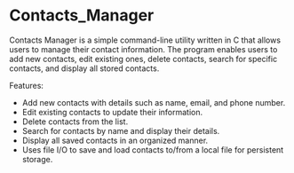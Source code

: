 # Contacts_Manager
Contacts Manager is a simple command-line utility written in C that allows users to manage their contact information.
The program enables users to add new contacts, edit existing ones, delete contacts, search for specific contacts, and display all stored contacts.

Features:
<ul>
<li>Add new contacts with details such as name, email, and phone number.</li>
<li>Edit existing contacts to update their information.</li>
<li>Delete contacts from the list.</li>
<li>Search for contacts by name and display their details.</li>
<li>Display all saved contacts in an organized manner.</li>
<li>Uses file I/O to save and load contacts to/from a local file for persistent storage.</li>
</ul>
